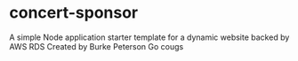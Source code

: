 # concert-sponsor
A simple Node application starter template for a dynamic website backed by AWS RDS
Created by Burke Peterson
Go cougs
